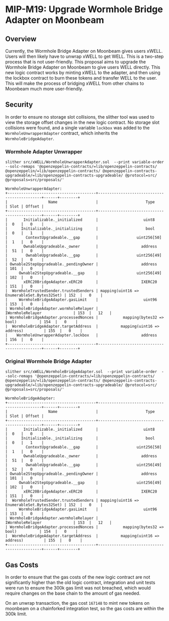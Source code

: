 # MIP-M19: Upgrade Wormhole Bridge Adapter on Moonbeam

## Overview

Currently, the Wormhole Bridge Adapter on Moonbeam gives users xWELL. Users will
then likely have to unwrap xWELL to get WELL. This is a two-step process that is
not user-friendly. This proposal aims to upgrade the Wormhole Bridge Adapter on
Moonbeam to give users WELL directly. This new logic contract works by minting
xWELL to the adapter, and then using the lockbox contract to burn these tokens
and transfer WELL to the user. This will make the process of bridging xWELL from
other chains to Moonbeam much more user-friendly.

## Security

In order to ensure no storage slot collisions, the slither tool was used to view
the storage offset changes in the new logic contract. No storage slot collisions
were found, and a single variable `lockbox` was added to the
`WormholeUnwrapperAdapter` contract, which inherits the `WormholeBridgeAdapter`.

### Wormhole Adapter Unwrapper

`slither src/xWELL/WormholeUnwrapperAdapter.sol  --print variable-order  --solc-remaps '@openzeppelin-contracts/=lib/openzeppelin-contracts/ @openzeppelin/=lib/openzeppelin-contracts/ @openzeppelin-contracts-upgradeable/=lib/openzeppelin-contracts-upgradeable/ @protocol=src/ @proposals=src/proposals/'`

```
WormholeUnwrapperAdapter:
+---------------------------------------+---------------------------------------------+------+--------+
|                  Name                 |                     Type                    | Slot | Offset |
+---------------------------------------+---------------------------------------------+------+--------+
|       Initializable._initialized      |                    uint8                    |  0   |   0    |
|      Initializable._initializing      |                     bool                    |  0   |   1    |
|        ContextUpgradeable.__gap       |                 uint256[50]                 |  1   |   0    |
|       OwnableUpgradeable._owner       |                   address                   |  51  |   0    |
|        OwnableUpgradeable.__gap       |                 uint256[49]                 |  52  |   0    |
| Ownable2StepUpgradeable._pendingOwner |                   address                   | 101  |   0    |
|     Ownable2StepUpgradeable.__gap     |                 uint256[49]                 | 102  |   0    |
|       xERC20BridgeAdapter.xERC20      |                   IXERC20                   | 151  |   0    |
|  WormholeTrustedSender.trustedSenders | mapping(uint16 => EnumerableSet.Bytes32Set) | 152  |   0    |
|     WormholeBridgeAdapter.gasLimit    |                    uint96                   | 153  |   0    |
| WormholeBridgeAdapter.wormholeRelayer |               IWormholeRelayer              | 153  |   12   |
| WormholeBridgeAdapter.processedNonces |           mapping(bytes32 => bool)          | 154  |   0    |
|  WormholeBridgeAdapter.targetAddress  |          mapping(uint16 => address)         | 155  |   0    |
|    WormholeUnwrapperAdapter.lockbox   |                   address                   | 156  |   0    |
+---------------------------------------+---------------------------------------------+------+--------+

```

### Original Wormhole Bridge Adapter

```
slither src/xWELL/WormholeBridgeAdapter.sol  --print variable-order  --solc-remaps '@openzeppelin-contracts/=lib/openzeppelin-contracts/ @openzeppelin/=lib/openzeppelin-contracts/ @openzeppelin-contracts-upgradeable/=lib/openzeppelin-contracts-upgradeable/ @protocol=src/ @proposals=src/proposals/'
```

```
WormholeBridgeAdapter:
+---------------------------------------+---------------------------------------------+------+--------+
|                  Name                 |                     Type                    | Slot | Offset |
+---------------------------------------+---------------------------------------------+------+--------+
|       Initializable._initialized      |                    uint8                    |  0   |   0    |
|      Initializable._initializing      |                     bool                    |  0   |   1    |
|        ContextUpgradeable.__gap       |                 uint256[50]                 |  1   |   0    |
|       OwnableUpgradeable._owner       |                   address                   |  51  |   0    |
|        OwnableUpgradeable.__gap       |                 uint256[49]                 |  52  |   0    |
| Ownable2StepUpgradeable._pendingOwner |                   address                   | 101  |   0    |
|     Ownable2StepUpgradeable.__gap     |                 uint256[49]                 | 102  |   0    |
|       xERC20BridgeAdapter.xERC20      |                   IXERC20                   | 151  |   0    |
|  WormholeTrustedSender.trustedSenders | mapping(uint16 => EnumerableSet.Bytes32Set) | 152  |   0    |
|     WormholeBridgeAdapter.gasLimit    |                    uint96                   | 153  |   0    |
| WormholeBridgeAdapter.wormholeRelayer |               IWormholeRelayer              | 153  |   12   |
| WormholeBridgeAdapter.processedNonces |           mapping(bytes32 => bool)          | 154  |   0    |
|  WormholeBridgeAdapter.targetAddress  |          mapping(uint16 => address)         | 155  |   0    |
+---------------------------------------+---------------------------------------------+------+--------+

```

## Gas Costs

In order to ensure that the gas costs of the new logic contract are not
significantly higher than the old logic contract, integration and unit tests
were run to ensure the 300k gas limit was not breached, which would require
changes on the base chain to the amount of gas needed.

On an unwrap transaction, the gas cost `167148` to mint new tokens on moonbeam
on a chainforked integration test, so the gas costs are within the 300k limit.
